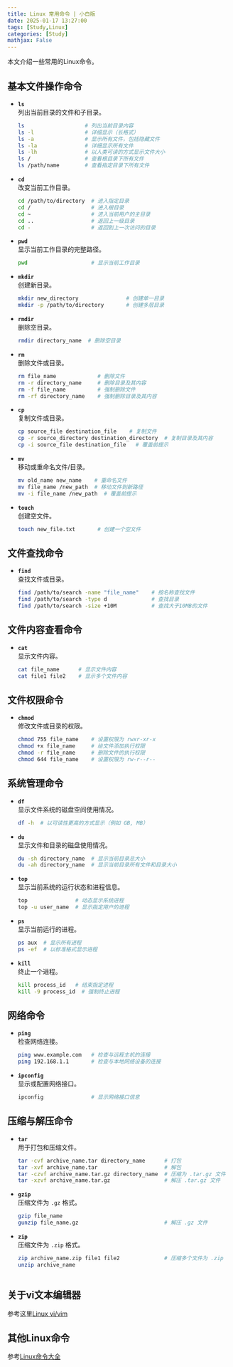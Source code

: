 ```yaml
---
title: Linux 常用命令 | 小白版
date: 2025-01-17 13:27:00
tags: [Study,Linux]
categories: [Study]
mathjax: False
---
```


本文介绍一些常用的Linux命令。


## 基本文件操作命令

- **`ls`**  
  列出当前目录的文件和子目录。
  ```bash
  ls                   # 列出当前目录内容
  ls -l                # 详细显示（长格式）
  ls -a                # 显示所有文件，包括隐藏文件
  ls -la               # 详细显示所有文件
  ls -lh               # 以人类可读的方式显示文件大小
  ls /                 # 查看根目录下所有文件
  ls /path/name        # 查看指定目录下所有文件
  ```

- **`cd`**  
  改变当前工作目录。
  ```bash
  cd /path/to/directory  # 进入指定目录
  cd /                   # 进入根目录
  cd ~                   # 进入当前用户的主目录
  cd ..                  # 返回上一级目录
  cd -                   # 返回到上一次访问的目录
  ```

- **`pwd`**  
  显示当前工作目录的完整路径。
  ```bash
  pwd                    # 显示当前工作目录
  ```

- **`mkdir`**  
  创建新目录。
  ```bash
  mkdir new_directory               # 创建单一目录
  mkdir -p /path/to/directory       # 创建多层目录
  ```

- **`rmdir`**  
  删除空目录。
  ```bash
  rmdir directory_name  # 删除空目录
  ```

- **`rm`**  
  删除文件或目录。
  ```bash
  rm file_name             # 删除文件
  rm -r directory_name     # 删除目录及其内容
  rm -f file_name          # 强制删除文件
  rm -rf directory_name    # 强制删除目录及其内容
  ```

- **`cp`**  
  复制文件或目录。
  ```bash
  cp source_file destination_file    # 复制文件
  cp -r source_directory destination_directory  # 复制目录及其内容
  cp -i source_file destination_file   # 覆盖前提示
  ```

- **`mv`**  
  移动或重命名文件/目录。
  ```bash
  mv old_name new_name    # 重命名文件
  mv file_name /new_path  # 移动文件到新路径
  mv -i file_name /new_path  # 覆盖前提示
  ```

- **`touch`**  
  创建空文件。
  ```bash
  touch new_file.txt       # 创建一个空文件
  ```

## 文件查找命令

- **`find`**  
  查找文件或目录。
  ```bash
  find /path/to/search -name "file_name"    # 按名称查找文件
  find /path/to/search -type d              # 查找目录
  find /path/to/search -size +10M           # 查找大于10MB的文件
  ```


## 文件内容查看命令

- **`cat`**  
  显示文件内容。
  ```bash
  cat file_name      # 显示文件内容
  cat file1 file2    # 显示多个文件内容
  ```


## 文件权限命令

- **`chmod`**  
  修改文件或目录的权限。
  ```bash
  chmod 755 file_name    # 设置权限为 rwxr-xr-x
  chmod +x file_name     # 给文件添加执行权限
  chmod -r file_name     # 删除文件的执行权限
  chmod 644 file_name    # 设置权限为 rw-r--r--
  ```


## 系统管理命令

- **`df`**  
  显示文件系统的磁盘空间使用情况。
  ```bash
  df -h  # 以可读性更高的方式显示（例如 GB, MB）
  ```

- **`du`**  
  显示文件和目录的磁盘使用情况。
  ```bash
  du -sh directory_name  # 显示当前目录总大小
  du -ah directory_name  # 显示当前目录所有文件和目录大小
  ```

- **`top`**  
  显示当前系统的运行状态和进程信息。
  ```bash
  top               # 动态显示系统进程
  top -u user_name  # 显示指定用户的进程
  ```

- **`ps`**  
  显示当前运行的进程。
  ```bash
  ps aux  # 显示所有进程
  ps -ef  # 以标准格式显示进程
  ```

- **`kill`**  
  终止一个进程。
  ```bash
  kill process_id   # 结束指定进程
  kill -9 process_id  # 强制终止进程
  ```


## 网络命令

- **`ping`**  
  检查网络连接。
  ```bash
  ping www.example.com   # 检查与远程主机的连接
  ping 192.168.1.1       # 检查与本地网络设备的连接
  ```

- **`ipconfig`**  
  显示或配置网络接口。
  ```bash
  ipconfig               # 显示网络接口信息
  ```


## 压缩与解压命令

- **`tar`**  
  用于打包和压缩文件。
  ```bash
  tar -cvf archive_name.tar directory_name      # 打包
  tar -xvf archive_name.tar                     # 解包
  tar -czvf archive_name.tar.gz directory_name  # 压缩为 .tar.gz 文件
  tar -xzvf archive_name.tar.gz                 # 解压 .tar.gz 文件
  ```

- **`gzip`**  
  压缩文件为 `.gz` 格式。
  ```bash
  gzip file_name
  gunzip file_name.gz                           # 解压 .gz 文件
  ```

- **`zip`**  
  压缩文件为 `.zip` 格式。
  ```bash
  zip archive_name.zip file1 file2              # 压缩多个文件为 .zip
  unzip archive_name



## 关于vi文本编辑器

参考这里[Linux vi/vim](https://www.runoob.com/linux/linux-vim.html)


## 其他Linux命令

参考[Linux命令大全](https://www.runoob.com/linux/linux-command-manual.html)




